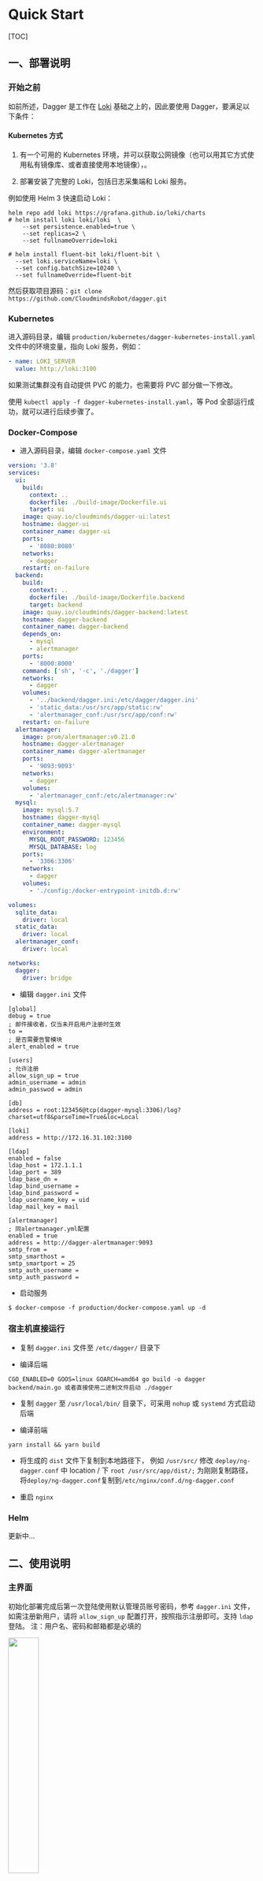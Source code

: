 # Quick Start

[TOC]

## 一、部署说明

### 开始之前

如前所述，Dagger 是工作在 [Loki](https://github.com/grafana/loki) 基础之上的，因此要使用 Dagger，要满足以下条件：

#### Kubernetes 方式

1. 有一个可用的 Kubernetes 环境，并可以获取公网镜像（也可以用其它方式使用私有镜像库、或者直接使用本地镜像），。

1. 部署安装了完整的 Loki，包括日志采集端和 Loki 服务。

例如使用 Helm 3 快速启动 Loki：

```command
helm repo add loki https://grafana.github.io/loki/charts
# helm install loki loki/loki  \
    --set persistence.enabled=true \
    --set replicas=2 \
    --set fullnameOverride=loki

# helm install fluent-bit loki/fluent-bit \
  --set loki.serviceName=loki \
  --set config.batchSize=10240 \
  --set fullnameOverride=fluent-bit
```

然后获取项目源码：`git clone https://github.com/CloudmindsRobot/dagger.git`

### Kubernetes

进入源码目录，编辑 `production/kubernetes/dagger-kubernetes-install.yaml` 文件中的环境变量，指向 Loki 服务，例如：

```yaml
- name: LOKI_SERVER
  value: http://loki:3100
```

如果测试集群没有自动提供 PVC 的能力，也需要将 PVC 部分做一下修改。

使用 `kubectl apply -f dagger-kubernetes-install.yaml`，等 Pod 全部运行成功，就可以进行后续步骤了。

### Docker-Compose

- 进入源码目录，编辑 `docker-compose.yaml` 文件

```yaml
version: '3.8'
services:
  ui:
    build:
      context: ..
      dockerfile: ./build-image/Dockerfile.ui
      target: ui
    image: quay.io/cloudminds/dagger-ui:latest
    hostname: dagger-ui
    container_name: dagger-ui
    ports:
      - '8080:8080'
    networks:
      - dagger
    restart: on-failure
  backend:
    build:
      context: ..
      dockerfile: ./build-image/Dockerfile.backend
      target: backend
    image: quay.io/cloudminds/dagger-backend:latest
    hostname: dagger-backend
    container_name: dagger-backend
    depends_on:
      - mysql
      - alertmanager
    ports:
      - '8000:8000'
    command: ['sh', '-c', './dagger']
    networks:
      - dagger
    volumes:
      - '../backend/dagger.ini:/etc/dagger/dagger.ini'
      - 'static_data:/usr/src/app/static:rw'
      - 'alertmanager_conf:/usr/src/app/conf:rw'
    restart: on-failure
  alertmanager:
    image: prom/alertmanager:v0.21.0
    hostname: dagger-alertmanager
    container_name: dagger-alertmanager
    ports:
      - '9093:9093'
    networks:
      - dagger
    volumes:
      - 'alertmanager_conf:/etc/alertmanager:rw'
  mysql:
    image: mysql:5.7
    hostname: dagger-mysql
    container_name: dagger-mysql
    environment:
      MYSQL_ROOT_PASSWORD: 123456
      MYSQL_DATABASE: log
    ports:
      - '3306:3306'
    networks:
      - dagger
    volumes:
      - './config:/docker-entrypoint-initdb.d:rw'

volumes:
  sqlite_data:
    driver: local
  static_data:
    driver: local
  alertmanager_conf:
    driver: local

networks:
  dagger:
    driver: bridge
```

- 编辑 `dagger.ini` 文件

```
[global]
debug = true
; 邮件接收者，仅当未开启用户注册时生效
to =
; 是否需要告警模块
alert_enabled = true

[users]
; 允许注册
allow_sign_up = true
admin_username = admin
admin_passwod = admin

[db]
address = root:123456@tcp(dagger-mysql:3306)/log?charset=utf8&parseTime=True&loc=Local

[loki]
address = http://172.16.31.102:3100

[ldap]
enabled = false
ldap_host = 172.1.1.1
ldap_port = 389
ldap_base_dn =
ldap_bind_username =
ldap_bind_password =
ldap_username_key = uid
ldap_mail_key = mail

[alertmanager]
; 同alertmanager.yml配置
enabled = true
address = http://dagger-alertmanager:9093
smtp_from =
smtp_smarthost =
smtp_smartport = 25
smtp_auth_username =
smtp_auth_password =
```

- 启动服务

```
$ docker-compose -f production/docker-compose.yaml up -d
```

### 宿主机直接运行

- 复制 `dagger.ini` 文件至 `/etc/dagger/` 目录下

- 编译后端

```
CGO_ENABLED=0 GOOS=linux GOARCH=amd64 go build -o dagger backend/main.go 或者直接使用二进制文件启动 ./dagger
```

- 复制 `dagger` 至 `/usr/local/bin/` 目录下，可采用 `nohup` 或 `systemd` 方式启动后端

- 编译前端

```
yarn install && yarn build
```

- 将生成的 `dist` 文件下复制到本地路径下， 例如 `/usr/src/`
  修改 `deploy/ng-dagger.conf` 中 location / 下 `root /usr/src/app/dist/;` 为刚刚复制路径，
  将`deploy/ng-dagger.conf`复制到`/etc/nginx/conf.d/ng-dagger.conf`

- 重启 `nginx`

### Helm

更新中...

## 二、使用说明

### 主界面

初始化部署完成后第一次登陆使用默认管理员账号密码，参考 `dagger.ini` 文件，如需注册新用户，请将 `allow_sign_up` 配置打开，按照指示注册即可。支持 `ldap` 登陆。
注：用户名、密码和邮箱都是必填的

<img src="images/quickstart/login.jpg" width="35%" height="35%">

登陆 Dagger 后主界面如下

<img src="images/quickstart/dashboard.jpg" width="50%" height="50%">

### 查询日志

如果 dagger 和 loki 对接成功后，点击条件过滤栏会得到 loki 当前的所有日志流的 label，点击某一个 label 后会自动加载出对应的值

<img src="images/quickstart/labels.jpg" width="50%" height="50%">

### 过滤日志

对日志进行过滤可以直接在条件过滤栏中填入要过滤的`字符串`或者`正则表达式`,如果有多个管道匹配项则重复填入即可

<img src="images/quickstart/filter.jpg" width="50%" height="50%">

### 快速查询

对于需要经常查看的日志 label 组合，点击`保存条件`就可以存储在个人的查询记录里面，如果需要快速定位日志，点击`快速查询`会弹出过去保存的 label 组合，选择自己需要的即可

<img src="images/quickstart/history.jpg" width="50%" height="50%">

### 查询时间

dagger 默认查询时间为最近 5 分钟，需要自定义时间，点击`时间选择`会弹出时间选择器。提供`精细时间`和`最近时间`两种方式选择方式

<img src="images/quickstart/times.jpg" width="40%" height="40%">

### 日志输出限制

Dagger 默认对日志查询限制 2000 行限制，当前支持 500、1000、2000、5000 和 10000 行的日志输出。更大的日志输出行，我们建议结合日志过滤功能使用。

<img src="images/quickstart/live.jpg" width="50%" height="50%">

### 过滤日志级别

当前 dagger 默认支持五种日志级别的过滤，`INFO`,`DEBUG`,`WARN`,`ERROR`和`UNKNOWN`，单机打它们任何一个按钮即可切换到日志级别的视图。

<img src="images/quickstart/level.jpg" width="30%" height="30%">

他们的默认过滤规则如下：

- INFO： [I]、[info]、【info】、info、level=info
- DEBUG： [D]、[deug]、【debug】、debug、level=debug
- WARN： [W]、[warn]、[warning]、【warn】、【warning】、warn、warning、level=warn、level=warning
- ERROR： [E]、[error]、【error】、error、level=error
- UNKNOWN: 未匹配到的日志

> 以上过滤均不区分大小写

### 日志实时推送

当选择好日志的过滤规则后，点击界面右下角的绿色播放按钮即可打开日志实时推送功能，默认最新日志会染成黄色

<img src="images/quickstart/live.jpg" width="50%" height="50%">

### 日志下载

dagger 提供两种方式保留当前查询的日志

- 直接下载日志

点击又下角`+`号会弹出下载按钮，直接下载即可

<img src="images/quickstart/download.jpg" width="10%" height="10%">

- 将日志保存在 dagger

点击右上角`保存`即可将查询的日志的快照保存在 dagger 当中

<img src="images/quickstart/snapshot_saver.jpg" width="50%" height="50%">

### 查询历史

点击界面左上角的侧边栏管理器，可以进入`查询历史`界面，这里面保存用户的历次查询记录，你可以在这个界面点击查询快速切到你想查看的日志流当中。

<img src="images/quickstart/query_history.jpg" width="50%" height="50%">

### 日志快照

点击界面左上角的侧边栏管理器，可以进入`日志快照`界面，这里面保存了用户的日志快照。这里面你可以进行查看快照、快照下载、删除快照等管理工作。

<img src="images/quickstart/snapshot.jpg" width="50%" height="50%">
